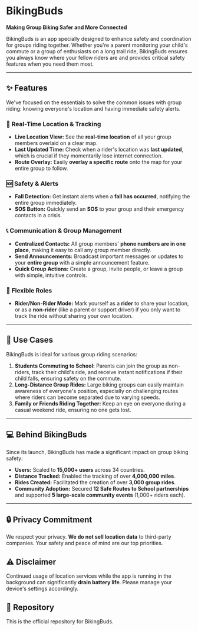 # BikingBuds
**Making Group Biking Safer and More Connected**

BikingBuds is an app specially designed to enhance safety and coordination for groups riding together. Whether you're a parent monitoring your child's commute or a group of enthusiasts on a long trail ride, BikingBuds ensures you always know where your fellow riders are and provides critical safety features when you need them most.

---

## ✨ Features
We've focused on the essentials to solve the common issues with group riding: knowing everyone's location and having immediate safety alerts.

### 📍 **Real-Time Location & Tracking**
* **Live Location View:** See the **real-time location** of all your group members overlaid on a clear map.
* **Last Updated Time:** Check when a rider's location was **last updated**, which is crucial if they momentarily lose internet connection.
* **Route Overlay:** Easily **overlay a specific route** onto the map for your entire group to follow.

### 🆘 **Safety & Alerts**
* **Fall Detection:** Get instant alerts when a **fall has occurred**, notifying the entire group immediately.
* **SOS Button:** Quickly send an **SOS** to your group and their emergency contacts in a crisis.

### 📞 **Communication & Group Management**
* **Centralized Contacts:** All group members' **phone numbers are in one place**, making it easy to call any group member directly.
* **Send Announcements:** Broadcast important messages or updates to your **entire group** with a simple announcement feature.
* **Quick Group Actions:** Create a group, invite people, or leave a group with simple, intuitive controls.

### 👤 **Flexible Roles**
* **Rider/Non-Rider Mode:** Mark yourself as a **rider** to share your location, or as a **non-rider** (like a parent or support driver) if you only want to track the ride without sharing your own location.

---

## 👥 Use Cases
BikingBuds is ideal for various group riding scenarios:

1.  **Students Commuting to School:** Parents can join the group as non-riders, track their child's ride, and receive instant notifications if their child falls, ensuring safety on the commute.
2.  **Long-Distance Group Rides:** Large biking groups can easily maintain awareness of everyone's position, especially on challenging routes where riders can become separated due to varying speeds.
3.  **Family or Friends Riding Together:** Keep an eye on everyone during a casual weekend ride, ensuring no one gets lost.

---

## 💻 Behind BikingBuds

Since its launch, BikingBuds has made a significant impact on group biking safety:

* **Users:** Scaled to **15,000+ users** across 34 countries.
* **Distance Tracked:** Enabled the tracking of over **4,000,000 miles**.
* **Rides Created:** Facilitated the creation of over **3,000 group rides**.
* **Community Adoption:** Secured **12 Safe Routes to School partnerships** and supported **5 large-scale community events** (1,000+ riders each).

---

## 🔒 Privacy Commitment
We respect your privacy. **We do not sell location data** to third-party companies. Your safety and peace of mind are our top priorities.

## ⚠️ Disclaimer
Continued usage of location services while the app is running in the background can significantly **drain battery life**. Please manage your device's settings accordingly.

## 🔗 Repository
This is the official repository for BikingBuds.
